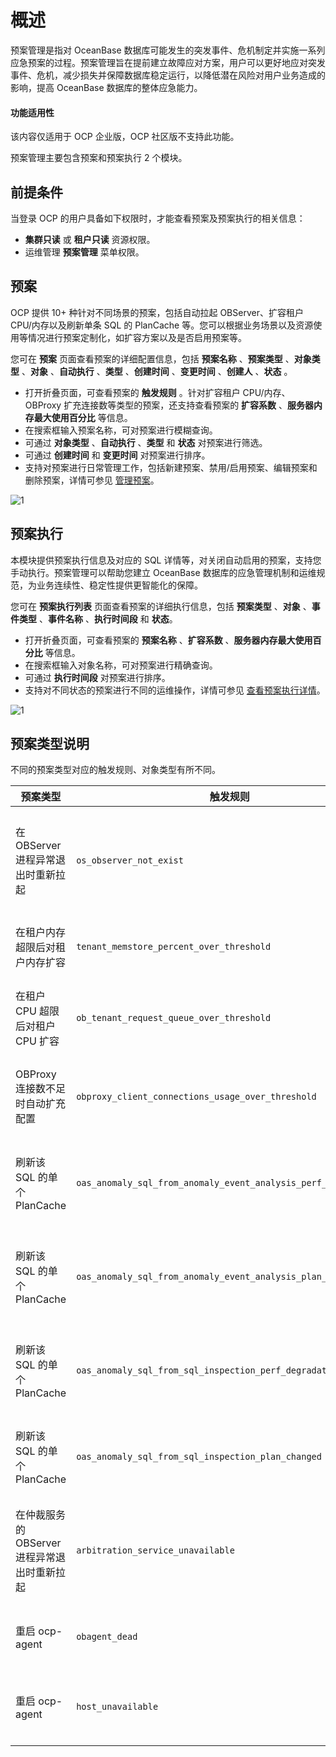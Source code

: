 # 概述

预案管理是指对 OceanBase 数据库可能发生的突发事件、危机制定并实施一系列应急预案的过程。预案管理旨在提前建立故障应对方案，用户可以更好地应对突发事件、危机，减少损失并保障数据库稳定运行，以降低潜在风险对用户业务造成的影响，提高 OceanBase 数据库的整体应急能力。

<main id="notice" type='notice'>
<h4>功能适用性</h4>
<p>该内容仅适用于 OCP 企业版，OCP 社区版不支持此功能。</p>
</main>

预案管理主要包含预案和预案执行 2 个模块。

## 前提条件

当登录 OCP 的用户具备如下权限时，才能查看预案及预案执行的相关信息：

* **集群只读** 或 **租户只读** 资源权限。
* 运维管理 **预案管理** 菜单权限。

## 预案

OCP 提供 10+ 种针对不同场景的预案，包括自动拉起 OBServer、扩容租户 CPU/内存以及刷新单条 SQL 的 PlanCache 等。您可以根据业务场景以及资源使用等情况进行预案定制化，如扩容方案以及是否启用预案等。

您可在 **预案** 页面查看预案的详细配置信息，包括 **预案名称** 、**预案类型** 、**对象类型** 、**对象** 、**自动执行** 、**类型** 、**创建时间** 、**变更时间** 、**创建人** 、**状态** 。

* 打开折叠页面，可查看预案的 **触发规则** 。针对扩容租户 CPU/内存、OBProxy 扩充连接数等类型的预案，还支持查看预案的 **扩容系数** 、**服务器内存最大使用百分比** 等信息。
* 在搜索框输入预案名称，可对预案进行模糊查询。
* 可通过 **对象类型** 、**自动执行** 、**类型** 和 **状态** 对预案进行筛选。
* 可通过 **创建时间** 和 **变更时间** 对预案进行排序。
* 支持对预案进行日常管理工作，包括新建预案、禁用/启用预案、编辑预案和删除预案，详情可参见 [管理预案](200.manage-a-plan-template.md)。

![1](https://obbusiness-private.oss-cn-shanghai.aliyuncs.com/doc/img/ocp/430/%E9%A2%84%E6%A1%88%E5%88%97%E8%A1%A8.png)

## 预案执行

本模块提供预案执行信息及对应的 SQL 详情等，对关闭自动启用的预案，支持您手动执行。预案管理可以帮助您建立 OceanBase 数据库的应急管理机制和运维规范，为业务连续性、稳定性提供更智能化的保障。

您可在 **预案执行列表** 页面查看预案的详细执行信息，包括 **预案类型** 、**对象** 、**事件类型** 、**事件名称** 、**执行时间段** 和 **状态**。

* 打开折叠页面，可查看预案的 **预案名称** 、**扩容系数** 、**服务器内存最大使用百分比** 等信息。
* 在搜索框输入对象名称，可对预案进行精确查询。
* 可通过 **执行时间段** 对预案进行排序。
* 支持对不同状态的预案进行不同的运维操作，详情可参见 [查看预案执行详情](300.view-a-plan-execution-details.md)。

![1](https://obbusiness-private.oss-cn-shanghai.aliyuncs.com/doc/img/ocp/430/%E9%A2%84%E6%A1%88%E6%89%A7%E8%A1%8C%E5%88%97%E8%A1%A8.png)

## 预案类型说明

不同的预案类型对应的触发规则、对象类型有所不同。

|  预案类型  |  触发规则  | 对象类型  | 说明   |
|------------|------------|------------|---------|
|  在 OBServer 进程异常退出时重新拉起  |  `os_observer_not_exist` |  OB 服务  |  在 observer 进程异常退出时重新拉起，事件发生的 12 个小时之内仅拉起一次。  |
|  在租户内存超限后对租户内存扩容   |  `tenant_memstore_percent_over_threshold`   |  租户  |  当租户内存使用超限后，对租户内存进行自动扩容。  |
|  在租户 CPU 超限后对租户 CPU 扩容  |  `ob_tenant_request_queue_over_threshold`  |  租户   |   当租户 CPU 使用超限后，对租户 CPU 进行自动扩容。  |
|  OBProxy 连接数不足时自动扩充配置  |  `obproxy_client_connections_usage_over_threshold`  |  OBProxy集群  |  当 OBProxy 连接数不足时，自动扩充集群级别对应参数配置。   |
|  刷新该 SQL 的单个 PlanCache  |  `oas_anomaly_sql_from_anomaly_event_analysis_perf_degradation`  |  租户 |  OAS 异常分析场景下，SQL 性能下降时刷新本 SQL 的 PlanCache。  |
|  刷新该 SQL 的单个 PlanCache  |  `oas_anomaly_sql_from_anomaly_event_analysis_plan_changed`   |  租户  |  OAS 异常分析场景下，SQL 执行计划恶化时刷新本 SQL 的 PlanCache。   |
| 刷新该 SQL 的单个 PlanCache   |  `oas_anomaly_sql_from_sql_inspection_perf_degradation`   |  租户  |  SQL 巡检场景下，SQL 执行计划恶化时刷新本 SQL 的 PlanCache。   |
| 刷新该 SQL 的单个 PlanCache   |  `oas_anomaly_sql_from_sql_inspection_plan_changed`   |  租户  |  SQL 巡检场景下，SQL 性能下降时刷新本 SQL 的 PlanCache。   |
|  在仲裁服务的 OBServer 进程异常退出时重新拉起  |  `arbitration_service_unavailable`   |  仲裁服务  |  当仲裁服务的 observer 进程异常退出时重新拉起，事件发生的 12 个小时之内仅拉起一次。   |
|  重启 ocp-agent  |  `obagent_dead`   |   主机  |  当主机心跳检测失败时，尝试重启 ocp-agent。  |
|  重启 ocp-agent  |  `host_unavailable`   |  主机  |  当 agent 服务不可用时，尝试重启 ocp-agent。   |
